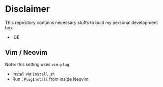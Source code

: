 # Disclaimer

This repository contains necessary stuffs to buid my personal development box

- IDE

## Vim / Neovim

Note: this setting uses `vim-plug`

- Install via `install.sh`
- Run `:PlugInstall` from inside Neovim

